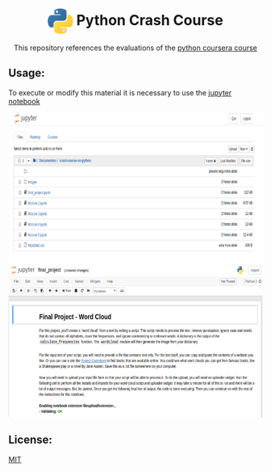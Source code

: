 <h1 align="center">
    <img src="images/logo.png" alt="python logo" valign="middle" height="50px"> Python Crash Course
</h1>

<p align="center">
    This repository references the evaluations of the <a href="https://www.coursera.org/learn/python-crash-course/">python coursera course</a>
</p>

## Usage:

To execute or modify this material it is necessary to use the <a href="https://jupyter.org/">jupyter notebook</a>

<img src="images/image.png" alt="jupyter notebook" height="300px"/>
<img src="images/image2.png" alt="jupyter notebook" height="300px"/>

## License:

[MIT](https://choosealicense.com/licenses/mit/)